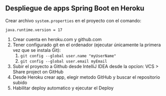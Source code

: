 
## Despliegue de apps Spring Boot en Heroku

Crear archivo `system.properties` en el proyecto con el comando:

```properties
java.runtime.version = 17
```

1. Crear cuenta en heroku.com y github.com
2. Tener configurado git en el ordenador (ejecutar únicamente la primera vez que se instala Git):
    1. `git config --global user.name "myUserName"`
    2. `git config --global user.email myEmail`
3. Subir el proyecto a Github desde IntelliJ IDEA desde la opcíon: VCS > Share project on GitHub
4. Desde Heroku crear app, elegir metodo GitHub y buscar el repositorio subido
5. Habilitar deploy automatico y ejecutar el Deploy